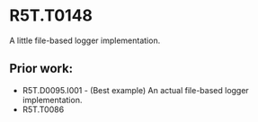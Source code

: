 # R5T.T0148
A little file-based logger implementation.


## Prior work:

* R5T.D0095.I001 - (Best example) An actual file-based logger implementation.
* R5T.T0086
